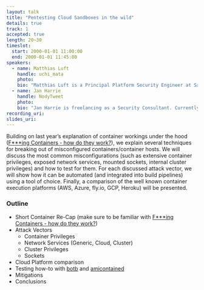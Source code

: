 ```yaml
---
layout: talk
title: "Pentesting Cloud Sandboxes in the wild"
details: true
track: 1
accepted: true
length: 20~30
timeslot:
  start: 2000-01-01 11:00:00
  end: 2000-01-01 11:45:00
speakers: 
  - name: Matthias Luft
    handle: uchi_mata
    photo: 
    bio: "Matthias Luft is a Principal Platform Security Engineer at Salesforce Heroku. After more than 10 years in IT Security, he is still excited about a broad range of topics (from hypervisor security to IT security management) and has presented on them on various occasions. Currently he works on container and cloud security topics."
  - name: Jan Harrie
    handle: NodyTweet
    photo: 
    bio: "Jan Harrie is freelancing as a Security Consultant. Currently, he spends the majority of his research time on containers and their run-time environments. If he is not digging into containers, the daily business consists of securing container environments, security risk assessments, and conceptional topics. In the past he worked as penetration tester, consultant and spend a while in academia."
recording_uri: 
slides_uri: 
---
```


Building on last year’s explanation of container workings under the hood ([F***ing Containers - how do they work?](https://2019.bsidesmunich.org/talks/01-03_Fucking-Containers/)), we explain several techniques for breaking out of misconfigured containers/container hosts.
We will discuss the most common misconfigurations (such as extensive container privileges, exposed network services, mounted sockets, internal cluster privileges) and how to test for them.
For each discussed attack vector, we will show how it can be automated (and integrated into build pipelines) using a tool of choice.
Finally, a comparison of the well known container execution platforms (AWS, Azure, fly.io, GCP, Heroku) will be presented.


### Outline

  - Short Container Re-Cap (make sure to be familiar with [F***ing Containers - how do they work?](https://2019.bsidesmunich.org/talks/01-03_Fucking-Containers/))
  - Attack Vectors
    - Container Privileges
    - Network Services (Generic, Cloud, Cluster)
    - Cluster Privileges
    - Sockets
  - Cloud Platform comparison
  - Testing how-to with [botb](https://github.com/brompwnie/botb) and [amicontained](https://github.com/genuinetools/amicontained/)
  - Mitigations
  - Conclusions
